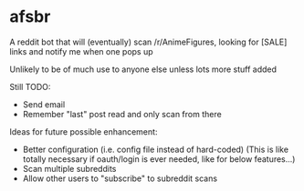 # afsbr
A reddit bot that will (eventually) scan /r/AnimeFigures, looking
for [SALE] links and notify me when one pops up

Unlikely to be of much use to anyone else unless lots more stuff added

Still TODO:

* Send email
* Remember "last" post read and only scan from there

Ideas for future possible enhancement:

* Better configuration (i.e. config file instead of hard-coded)
  (This is like totally necessary if oauth/login is ever needed,
   like for below features...)
* Scan multiple subreddits
* Allow other users to "subscribe" to subreddit scans

